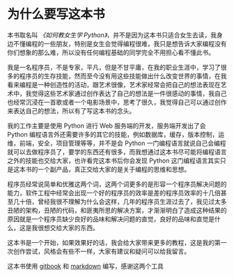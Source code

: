 # 为什么要写这本书

本书取名叫 *《如何教女生学 Python》*，并不是因为这本书只适合女生去读，我身边不懂编程的一些朋友，特别是女生会觉得编程很难，我只是想告诉大家编程没有你们想象的那么难，所以没有任何编程基础的同学完全不用担心看不懂此书。


我是一名程序员，不是专家，平凡，但是不甘平庸，在我的职业生涯中，学习了很多的程序员的生存技能，然而至今没有用这些技能做出什么改变世界的事情，在我看来编程是一种创造性的活动，跟艺术很像，艺术家经常会把自己的想法表现在艺术中，我觉得这些艺术家通过创作表达了自己的想法是一件很感动的事情，我自己也经常沉浸在一首歌或者一个电影场景中，思考了很久，我觉得自己可以通过创作来表达自己的想法，所以有了写这本书的念头。


我的工作主要是使用 Python 进行 Web 服务端的开发，服务端开发出了会 Python 编程语言外还需要许多的其它的技能，例如数据库，缓存，版本控制，运维，前端，安全，项目管理等等，并不是会 Python 一门编程语言就说自己会编程就可以去做程序员了，要学的东西还有很多，而我想通过这本书尽可能将编程语言之外的技能也交给大家，也许看完这本书后你会发现 Python 这门编程语言其实只是这本书的一个副产品，真正交给大家的是关于编程的思维和思想。


程序员经常说简单和优雅这两个词，这两个词更多的是形容一个程序员解决问题的能力，软件工程中经常会出现一个好的程序员的效率是差的程序员效率的十几倍甚至几十倍，曾经我很不理解为什么会这样，几年的程序员生涯过去了，我见过太多丑陋的架构，丑陋的代码，和匪夷所思的解决方案，才渐渐明白了造成这种结果的原因就是一个程序员缺少良好的品味和解决问题的直觉，良好的品味和直觉是什么，这是我很想交给大家的东西。


这本书是一个开始，如果效果好的话，我会给大家带来更多的教程，这是我的第一次创作尝试，风格会有些不一样，大家有建议和疑问可以给我留言。


这本书使用 [gitbook](https://www.gitbook.com) 和 [markdown](https://zh.wikipedia.org/wiki/Markdown) 编写，感谢这两个工具
